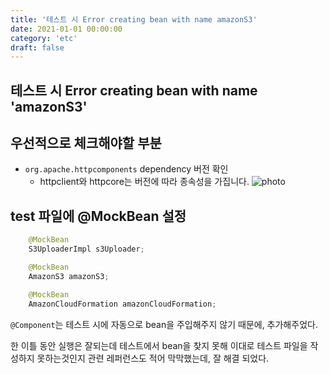 ```yaml
---
title: '테스트 시 Error creating bean with name amazonS3'
date: 2021-01-01 00:00:00
category: 'etc'
draft: false
--- 
```


## 테스트 시 Error creating bean with name 'amazonS3' 

## 우선적으로 체크해야할 부분
- `org.apache.httpcomponents` dependency 버전 확인
    - httpclient와 httpcore는 버전에 따라 종속성을 가집니다.
    ![photo](https://img1.daumcdn.net/thumb/R1280x0/?scode=mtistory2&fname=https%3A%2F%2Fblog.kakaocdn.net%2Fdn%2FZNGUj%2Fbtq1C05TLW1%2FBSfybTpWfRskhew2kjjj10%2Fimg.png)

## test 파일에 @MockBean 설정 
``` java
    @MockBean
    S3UploaderImpl s3Uploader;

    @MockBean
    AmazonS3 amazonS3;

    @MockBean
    AmazonCloudFormation amazonCloudFormation;
```

`@Component`는 테스트 시에 자동으로 bean을 주입해주지 않기 때문에, 추가해주었다. 

한 이틀 동안 실행은 잘되는데 테스트에서 bean을 찾지 못해 이대로 테스트 파일을 작성하지 못하는것인지 관련 레퍼런스도 적어 막막했는데, 잘 해결 되었다.  
